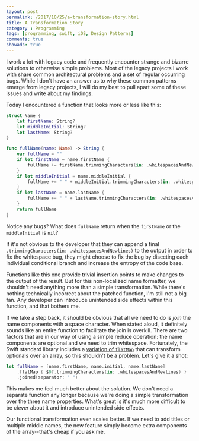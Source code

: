 ```yaml
---
layout: post
permalink: /2017/10/25/a-transformation-story.html
title: A Transformation Story
category : Programming
tags: [programming, swift, iOS, Design Patterns]
comments: true
showads: true
---
```


I work a lot with legacy code and frequently encounter strange and bizarre solutions to otherwise simple problems. Most of the legacy projects I work with share common architectural problems and a set of regular occurring bugs. While I don't have an answer as to why these common patterns emerge from legacy projects, I will do my best to pull apart some of these issues and write about my findings.

Today I encountered a function that looks more or less like this:

```swift
struct Name {
    let firstName: String?
    let middleInitial: String?
    let lastName: String?
}

func fullName(name: Name) -> String {
    var fullName = ""
    if let firstName = name.firstName {
        fullName += firstName.trimmingCharacters(in: .whitespacesAndNewlines)
    }
    if let middleInitial = name.middleInitial {
        fullName += " " + middleInitial.trimmingCharacters(in: .whitespacesAndNewlines)
    }
    if let lastName = name.lastName {
        fullName += " " + lastName.trimmingCharacters(in: .whitespacesAndNewlines)
    }
    return fullName
}
```

Notice any bugs? What does `fullName` return when the `firstName` or the `middleInitial` is `nil`?

<!-- more -->

If it's not obvious to the developer that they can append a final `.trimmingCharacters(in: .whitespacesAndNewlines)` to the output in order to fix the whitespace bug, they might choose to fix the bug by disecting each individual conditional branch and increase the entropy of the code base.

Functions like this one provide trivial insertion points to make changes to the output of the result. But for this non-localized name formatter, we shouldn't need anything more than a simple transformation. While there's nothing technically incorrect about the patched function, I'm still not a big fan. Any developer can introduce unintended side effects within this function, and that bothers me.

If we take a step back, it should be obvious that all we need to do is _join_ the name components with a space character. When stated aloud, it definitely sounds like an entire function to facilitate the join is overkill. There are two factors that are in our way of using a simple reduce operation: the name components are optional and we need to trim whitespace. Fortunately, the Swift standard library includes a [variation of `flatMap`](https://developer.apple.com/documentation/swift/array/2903427-flatmap) that can transform optionals over an array, so this shouldn't be a problem. Let's give it a shot:

```swift
let fullName = [name.firstName, name.initial, name.lastName]
    .flatMap { $0?.trimmingCharacters(in: .whitespacesAndNewlines) }
    .joined(separator: " ")
```

This makes me feel much better about the solution. We don't need a separate function any longer because we're doing a simple transformation over the three name properties. What's great is it's much more difficult to be _clever_ about it and introduce unintended side effects.

Our functional transformation even scales better. If we need to add titles or multiple middle names, the new feature simply become extra components of the array--that's cheap if you ask me.